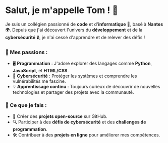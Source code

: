 
# Salut, je m'appelle Tom ! 👋

Je suis un collégien passionné de **code** et d'**informatique** 🚀, basé à **Nantes** 🌍. Depuis que j'ai découvert l'univers du **développement** et de la **cybersécurité** 🔒, je n'ai cessé d'apprendre et de relever des défis !

### 🎯 Mes passions :
- 🖥️ **Programmation** : J'adore explorer des langages comme **Python**, **JavaScript**, et **HTML/CSS**.  
- 🔐 **Cybersécurité** : Protéger les systèmes et comprendre les vulnérabilités me fascine.  
- 💡 **Apprentissage continu** : Toujours curieux de découvrir de nouvelles technologies et partager des projets avec la communauté.

### 🔧 Ce que je fais :
- 📂 Créer des **projets open-source** sur GitHub.
- 🔍 Participer à des **défis de cybersécurité** et des **challenges de programmation**.
- 🛠️ Contribuer à des **projets en ligne** pour améliorer mes compétences.


